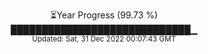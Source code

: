 <p align="center">
⏳Year Progress (99.73 %) <br>
█████████████████████████████▁ <br>
<sub>Updated: Sat, 31 Dec 2022 00:07:43 GMT</sub>
</p>

